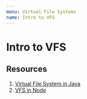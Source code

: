 ```yaml
---
menu: Virtual File Systems
name: Intro to VFS
---
```


# Intro to VFS

## Resources

1. [Virtual File System in Java](https://docs.servicestack.net/virtual-file-system)
2. [VFS in Node](http://events17.linuxfoundation.org/sites/events/files/slides/frontendFS.pdf)
